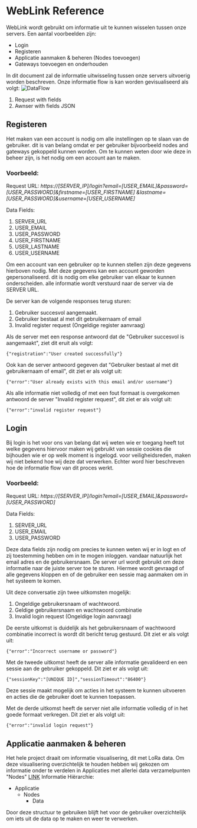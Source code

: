 ﻿								

# WebLink Reference

WebLink wordt gebruikt om informatie uit te kunnen wisselen tussen onze servers.
Een aantal voorbeelden zijn:
 - Login
 - Registeren
 - Applicatie aanmaken & beheren (Nodes toevoegen)
 - Gateways toevoegen en onderhouden
 
In dit document zal de informatie uitwisseling tussen onze servers uitvoerig worden beschreven.
Onze informatie flow is kan worden gevisualiseerd als volgt:
![DataFlow](https://drive.google.com/uc?authuser=0&id=1uH9OnSnUf2Hpal254VgFSd8FlSfuiM2t&export=download)
1. Request with fields
2. Awnser with fields JSON

## Registeren

Het maken van een account is nodig om alle instellingen op te slaan van de gebruiker.
dit is van belang omdat er per gebruiker bijvoorbeeld nodes and gateways gekoppeld kunnen worden. Om te kunnen weten door wie deze in beheer zijn, is het nodig om een account aan te maken.

### Voorbeeld:

Request URL:  *https://[SERVER_IP]/login?email=[USER_EMAIL]&password=[USER_PASSWORD]&firstname=[USER_FIRSTNAME]
&lastname=[USER_PASSWORD]&username=[USER_USERNAME]*

Data Fields:
 1. SERVER_URL
 2. USER_EMAIL
 3. USER_PASSWORD
 4. USER_FIRSTNAME
 5. USER_LASTNAME
 6. USER_USERNAME

Om een account van een gebruiker op te kunnen stellen zijn deze gegevens hierboven nodig.
Met deze gegevens kan een account geworden gepersonaliseerd. dit is nodig om elke gebruiker van elkaar te kunnen onderscheiden. alle informatie wordt verstuurd naar de server via de SERVER URL. 

De server kan de volgende responses terug sturen:

1. Gebruiker succesvol aangemaakt.
2. Gebruiker bestaat al met dit gebruikernaam of email
3. Invalid register request  (Ongeldige register aanvraag)

Als de server met een response antwoord dat de "Gebruiker succesvol is aangemaakt", ziet dit eruit als volgt:

    {"registration":"User created successfully"}
  
Ook kan de server antwoord gegeven dat "Gebruiker bestaat al met dit gebruikernaam of email", dit ziet er als volgt uit:

    {"error":"User already exists with this email and/or username"}

Als alle informatie niet volledig of met een fout formaat is overgekomen antwoord de server "Invalid register request", dit ziet er als volgt uit:

    {"error":"invalid register request"}

## Login

Bij login is het voor ons van belang dat wij weten wie er toegang heeft tot welke gegevens hiervoor maken wij gebruikt van sessie cookies die bijhouden wie er op welk moment is ingelogd. voor veiligheidsreden, maken wij niet bekend hoe wij deze dat verwerken. Echter word hier beschreven hoe de informatie flow van dit proces werkt. 

### Voorbeeld:
Request URL:  *https://[SERVER_IP]/login?email=[USER_EMAIL]&password=[USER_PASSWORD]*

Data Fields:
 1. SERVER_URL
 2. USER_EMAIL
 3. USER_PASSWORD

Deze data fields zijn nodig om precies te kunnen weten wij er in logt en of zij toestemming hebben om in te mogen inloggen. vandaar natuurlijk het email adres en de gebruikersnaam.
De server url wordt gebruikt om deze informatie naar de juiste server toe te sturen. Hiermee wordt gevraagd of alle gegevens kloppen en of de gebruiker een sessie mag aanmaken om in het systeem te komen. 

Uit deze conversatie zijn twee uitkomsten mogelijk:

 1. Ongeldige gebruikersnaam of wachtwoord.
 2. Geldige gebruikersnaam en wachtwoord combinatie
 3. Invalid login request (Ongeldige login aanvraag)

De eerste uitkomst is duidelijk als het gebruikersnaam of wachtwoord combinatie incorrect is wordt dit bericht terug gestuurd. Dit ziet er als volgt uit:

    {"error":"Incorrect username or password"}

Met de tweede uitkomst heeft de server alle informatie gevalideerd en een sessie aan de gebruiker gekoppeld. Dit ziet er als volgt uit:

    {"sessionKey":"[UNIQUE ID]","sessionTimeout":"86400"}

Deze sessie maakt mogelijk om acties in het systeem te kunnen uitvoeren en acties die de gebruiker doet te kunnen toepassen. 

Met de derde uitkomst heeft de server niet alle informatie volledig of in het goede formaat verkregen. Dit ziet er als volgt uit:

    {"error":"invalid login request"}


## Applicatie aanmaken & beheren
Het hele project draait om informatie visualisering, dit met LoRa data. Om deze visualisering overzichtelijk te houden hebben wij gekozen om informatie onder te verdelen in Applicaties met allerlei data verzamelpunten "Nodes"
[LINK](google.com)
Informatie Hiërarchie:

* Applicatie
	* Nodes
		* Data

Door deze structuur te gebruiken blijft het voor de gebruiker overzichtelijk om iets uit de data op te maken en weer te verwerken. 










